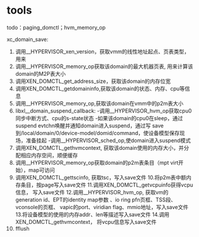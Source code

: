 tools
=====



todo：paging_domctl；hvm_memory_op


xc_domain_save:

1. 调用__HYPERVISOR_xen_version，获取vmm的线性地址起点、页表类型，用来
2. 调用__HYPERVISOR_memory_op获取该domain的最大机器页表, 用来计算该domain的M2P表大小
3. 调用XEN_DOMCTL_get_address_size，获取该domain的内存位宽 
4. 调用XEN_DOMCTL_getdomaininfo,获取该domain的状态、内存、cpu等信息
5. 调用__HYPERVISOR_memory_op,获取该domain在vmm中的p2m表大小
6. libxl__domain_suspend_callback:
-调用__HYPERVISOR_hvm_op获取cpu0同步中断方式、cpu的s-state状态
-如果该domain的cpu0在sleep，通过suspend evtchn唤醒并通知domain进入suspend，通过写
 save到/local/domain/0/device-model/domid/command，使设备模型保存现场，准备挂起
-调用__HYPERVISOR_sched_op,使domain进入suspend模式
7. 调用XEN_DOMCTL_gethvmcontext, 获取该domain使用的内存大小，并分配相应内存空间，顺便缓存
8. 调用__HYPERVISOR_memory_op获取domain的p2m表条目（mpt virt开始），map可访问
9. 调用XEN_DOMCTL_gettscinfo, 获取tsc，写入save文件
10.将p2m表中额内存条目，按page写入save文件
11.调用XEN_DOMCTL_getvcpuinfo获得vcpu信息， 写入save文件
12.调用__HYPERVISOR_hvm_op, 获取vm的generation id、EPT的identity map参数 、io ring pfn页框、TSS段、vconsole的页框、
   vapic的port、viridian flag、mmio地址，写入save文件
13.将设备模型的使用的内存addr、len等描述写入save文件
14.调用XEN_DOMCTL_gethvmcontext， 将vcpu信息写入save文件
15. fflush
